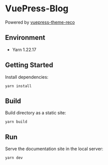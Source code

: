 # VuePress-Blog
Powered by [vuepress-theme-reco](https://github.com/vuepress-reco/vuepress-theme-reco)


## Environment
* Yarn 1.22.17


## Getting Started
Install dependencies:
```shell
yarn install
```

## Build
Build directory as a static site:
```shell
yarn build
```

## Run
Serve the documentation site in the local server:
```shell
yarn dev
```
